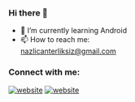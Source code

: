 ### Hi there 👋


- 🌱 I’m currently learning Android
- 📫 How to reach me: <br>
     nazlicanterliksiz@gmail.com
   

### Connect with me:

[![website](./img/linkedin-light.svg)](https://linkedin.com/in/codeSTACKr#gh-light-mode-only)
[![website](./img/linkedin-dark.svg)](https://linkedin.com/in/nazlicanterliksiz/codeSTACKr#gh-dark-mode-only)
&nbsp;&nbsp;
